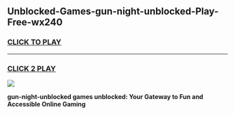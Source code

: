 
## Unblocked-Games-gun-night-unblocked-Play-Free-wx240
<h3>
<a href="https://premium76.site?title=gun-night-unblocked&ref=18A1">CLICK TO PLAY</a></h3>
<hr>

<h3>
<a href="https://premium76.site?title=gun-night-unblocked&ref=18A1">CLICK 2 PLAY</a>
  
</h3>

<a href="https://premium76.site?title=gun-night-unblocked&ref=18A1"><img src="https://clearcache.store/games.png"></a>


**gun-night-unblocked games unblocked: Your Gateway to Fun and Accessible Online Gaming**
